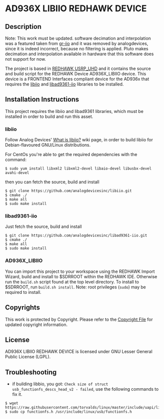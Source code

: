 # AD936X LIBIIO REDHAWK DEVICE
 
## Description

Note: This work must be updated. software decimation and interpolation was a featured taken from [gr-iio](https://github.com/analogdevicesinc/gr-iio) and it was removed by analogdevices, since it is indeed incorrect, because no filtering is applied. Pluto makes decimation and interpolation available in hardware that this software does not support for now.

The project is based in [REDHAWK USRP_UHD](https://github.com/RedhawkSDR/USRP_UHD) 
and it contains the source and build script for the REDHAWK Device AD936X_LIBIIO
device. This device is a FRONTEND Interfaces compliant device for the AD936x that
requires the [libiio](https://github.com/analogdevicesinc/libiio) and 
[libad9361-iio](https://github.com/analogdevicesinc/libad9361-iio) libraries to be installed.

## Installation Instructions

This project requires the libiio and libad9361 libraries, which must be installed in order to build and run this asset.

### libiio

Follow Analog Devices' [What is libiio?](https://wiki.analog.com/resources/tools-software/linux-software/libiio#building_on_the_linux_host_target) wiki page, in order to build libiio for Debian-flavoured GNU/Linux distributions.

For CentOs you're able to get the required dependencies with the command:
```
$ sudo yum install libxml2 libxml2-devel libaio-devel libusbx-devel avahi-devel
```
then you can fetch the source, build and install
```
$ git clone https://github.com/analogdevicesinc/libiio.git
$ cmake ./
$ make all
$ sudo make install
```
### libad9361-iio

Just fetch the source, build and install
```
$ git clone https://github.com/analogdevicesinc/libad9361-iio.git
$ cmake ./
$ make all
$ sudo make install
```
### AD936X_LIBIIO

You can import this project to your workspace using the REDHAWK Import Wizard, 
build and install to $SDRROOT within the REDHAWK IDE. Otherwise run the `build.sh` script found at the
top level directory. To install to $SDRROOT, run `build.sh install`. Note: root
privileges (`sudo`) may be required to install.

## Copyrights

This work is protected by Copyright. Please refer to the
[Copyright File](COPYRIGHT) for updated copyright information.

## License

AD936X LIBIIO REDHAWK DEVICE is licensed under GNU Lesser General Public License (LGPL).

## Troubleshooting

* if building libbio, you got: `Check size of struct usb_functionfs_descs_head_v2 - failed`, use the following commands to fix it.
```
$ wget https://raw.githubusercontent.com/torvalds/linux/master/include/uapi/linux/usb/functionfs.h
$ sudo cp functionfs.h /usr/include/linux/usb/functionfs.h
```
